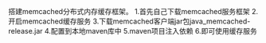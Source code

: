 搭建memcached分布式内存缓存框架。
1.首先自己下载memcached服务框架
2.开启memcached缓存服务
3.下载memcached客户端jar包java_memcached-release.jar
4.配置到本地maven库中
5.maven项目注入依赖
6.即可使用缓存服务

  

